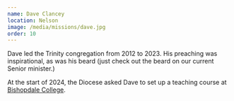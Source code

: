 ```yaml
---
name: Dave Clancey
location: Nelson
image: /media/missions/dave.jpg
order: 10
---
```

Dave led the Trinity congregation from 2012 to 2023. His preaching was inspirational, 
as was his beard (just check out the beard on our current Senior minister.)

At the start of 2024, the Diocese asked Dave to set up a teaching course at 
[Bishopdale College](https://www.bishopdale.ac.nz/). 

